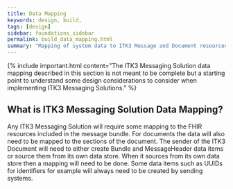 ```yaml
---
title: Data Mapping
keywords: design, build,
tags: [design]
sidebar: foundations_sidebar
permalink: build_data_mapping.html
summary: "Mapping of system data to ITK3 Message and Document resources"
---
```


{% include important.html content="The ITK3 Messaging Solution data mapping described in this section is not meant to be complete but a starting point to understand some design considerations to consider when implementing ITK3 Messaging Solutions." %}

## What is ITK3 Messaging Solution Data Mapping? ##


Any ITK3 Messaging Solution will require some mapping to the FHIR resources included in the message bundle. For documents the data will also need to be mapped to the sections of the document. 
The sender of the ITK3 Document will need to either create Bundle and MessageHeader data items or source  them from its own data store. When it sources from its own data store then a mapping will need to be done. Some data items such as UUIDs for identifiers for example will always need to be created by sending systems. 




